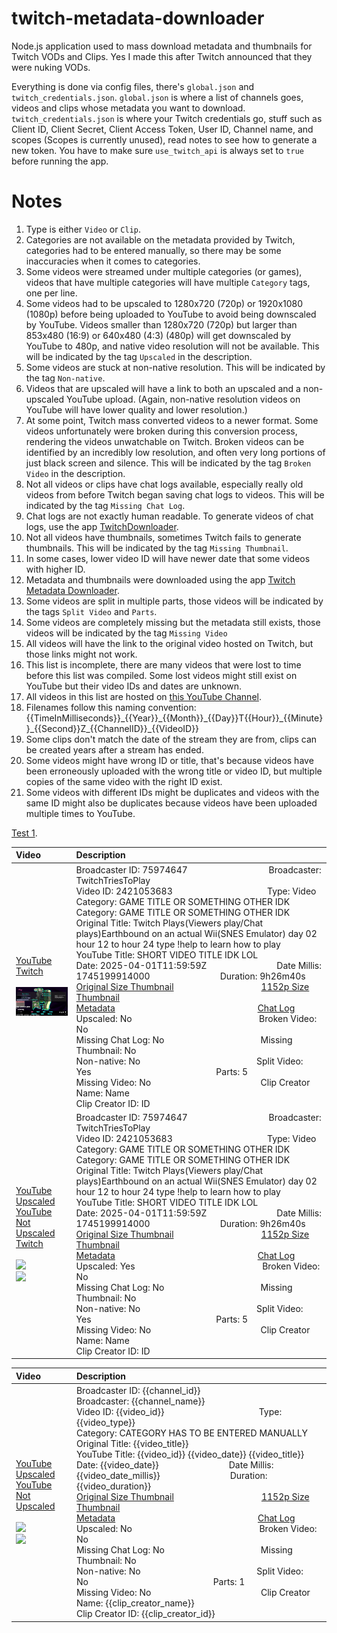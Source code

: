# twitch-metadata-downloader
Node.js application used to mass download metadata and thumbnails for Twitch VODs and Clips. Yes I made this after Twitch announced that they were nuking VODs.

Everything is done via config files, there's ``global.json`` and ``twitch_credentials.json``. ``global.json`` is where a list of channels goes, videos and clips whose metadata you want to download. ``twitch_credentials.json`` is where your Twitch credentials go, stuff such as Client ID, Client Secret, Client Access Token, User ID, Channel name, and scopes (Scopes is currently unused), read notes to see how to generate a new token. You have to make sure ``use_twitch_api`` is always set to ``true`` before running the app.

# Notes
1) Type is either ``Video`` or ``Clip``.
2) Categories are not available on the metadata provided by Twitch, categories had to be entered manually, so there may be some inaccuracies when it comes to categories.
3) Some videos were streamed under multiple categories (or games), videos that have multiple categories will have multiple ``Category`` tags, one per line.
4) Some videos had to be upscaled to 1280x720 (720p) or 1920x1080 (1080p) before being uploaded to YouTube to avoid being downscaled by YouTube. Videos smaller than 1280x720 (720p) but larger than 853x480 (16:9) or 640x480 (4:3) (480p) will get downscaled by YouTube to 480p, and native video resolution will not be available. This will be indicated by the tag ``Upscaled`` in the description.
5) Some videos are stuck at non-native resolution. This will be indicated by the tag ``Non-native``.
6) Videos that are upscaled will have a link to both an upscaled and a non-upscaled YouTube upload. (Again, non-native resolution videos on YouTube will have lower quality and lower resolution.)
7) At some point, Twitch mass converted videos to a newer format. Some videos unfortunately were broken during this conversion process, rendering the videos unwatchable on Twitch. Broken videos can be identified by an incredibly low resolution, and often very long portions of just black screen and silence. This will be indicated by the tag ``Broken Video`` in the description.
8) Not all videos or clips have chat logs available, especially really old videos from before Twitch began saving chat logs to videos. This will be indicated by the tag ``Missing Chat Log``.
9) Chat logs are not exactly human readable. To generate videos of chat logs, use the app [TwitchDownloader](https://github.com/lay295/TwitchDownloader).
10) Not all videos have thumbnails, sometimes Twitch fails to generate thumbnails. This will be indicated by the tag ``Missing Thumbnail``.
11) In some cases, lower video ID will have newer date that some videos with higher ID.
12) Metadata and thumbnails were downloaded using the app [Twitch Metadata Downloader](https://github.com/WhatAboutGaming/twitch-metadata-downloader).
13) Some videos are split in multiple parts, those videos will be indicated by the tags ``Split Video`` and ``Parts``.
14) Some videos are completely missing but the metadata still exists, those videos will be indicated by the tag ``Missing Video``
15) All videos will have the link to the original video hosted on Twitch, but those links might not work.
16) This list is incomplete, there are many videos that were lost to time before this list was compiled. Some lost videos might still exist on YouTube but their video IDs and dates are unknown.
17) All videos in this list are hosted on [this YouTube Channel](https://www.youtube.com/@ItsMeWaggle/videos).
18) Filenames follow this naming convention: {{TimeInMilliseconds}}\_{{Year}}\_{{Month}}\_{{Day}}T{{Hour}}\_{{Minute}}\_{{Second}}Z\_{{ChannelID}}\_{{VideoID}}
19) Some clips don't match the date of the stream they are from, clips can be created years after a stream has ended.
20) Some videos might have wrong ID or title, that's because videos have been erroneously uploaded with the wrong title or video ID, but multiple copies of the same video with the right ID exist.
21) Some videos with different IDs might be duplicates and videos with the same ID might also be duplicates because videos have been uploaded multiple times to YouTube.

[Test 1](docs/CONTRIBUTING.md).

|Video|Description|
|:---|:---|
|[YouTube](https://www.youtube.com/watch?v=z5ugGjQSvJo)<br>[Twitch](https://www.youtube.com/watch?v=z5ugGjQSvJo)<br><br>[<img src="././././././39127626/videos/thumbnails_1152p/2023/3/1678489206000_2023_03_10T23_00_06Z_39127626_1761452639_videos_thumbnails_1152p_thumb1761452639-2048x1152.jpg" width="200">](https://www.youtube.com/watch?v=z5ugGjQSvJo)|Broadcaster ID: 75974647          Broadcaster: TwitchTriesToPlay<br>Video ID: 2421053683             Type: Video<br>Category: GAME TITLE OR SOMETHING OTHER IDK<br>Category: GAME TITLE OR SOMETHING OTHER IDK<br>Original Title: Twitch Plays(Viewers play/Chat plays)Earthbound on an actual Wii(SNES Emulator) day 02 hour 12 to hour 24 type !help to learn how to play<br>YouTube Title: SHORT VIDEO TITLE IDK LOL<br>Date: 2025-04-01T11\:59\:59Z        Date Millis: 1745199914000        Duration: 9h26m40s<br>[Original Size Thumbnail](https://static-cdn.jtvnw.net/twitch-clips-thumbnails-prod/RudeJoyousHeronSoBayed-tDPEY_exduyTyLFQ/5195bf04-c7b6-4c7b-9bba-b527651bcacb/preview-0x0.jpg)          [1152p Size Thumbnail](https://static-cdn.jtvnw.net/twitch-clips-thumbnails-prod/RudeJoyousHeronSoBayed-tDPEY_exduyTyLFQ/5195bf04-c7b6-4c7b-9bba-b527651bcacb/preview-2048x1152.jpg)<br>[Metadata](https://www.youtube.com/watch?v=z5ugGjQSvJo)                 [Chat Log](https://www.youtube.com/watch?v=z5ugGjQSvJo)<br>Upscaled: No                Broken Video: No<br>Missing Chat Log: No           Missing Thumbnail: No<br>Non-native: No              Split Video: Yes               Parts: 5<br>Missing Video: No              Clip Creator Name: Name<br>Clip Creator ID: ID
|[YouTube Upscaled](https://www.youtube.com/watch?v=z5ugGjQSvJo)<br>[YouTube Not Upscaled](https://www.youtube.com/watch?v=z5ugGjQSvJo)<br>[Twitch](https://www.youtube.com/watch?v=z5ugGjQSvJo)<br><br>[<img src="https://static-cdn.jtvnw.net/twitch-clips-thumbnails-prod/RudeJoyousHeronSoBayed-tDPEY_exduyTyLFQ/5195bf04-c7b6-4c7b-9bba-b527651bcacb/preview-2048x1152.jpg" width="200">](https://www.youtube.com/watch?v=z5ugGjQSvJo)<br>[<img src="https://static-cdn.jtvnw.net/twitch-clips-thumbnails-prod/RudeJoyousHeronSoBayed-tDPEY_exduyTyLFQ/5195bf04-c7b6-4c7b-9bba-b527651bcacb/preview-2048x1152.jpg" width="200">](https://www.youtube.com/watch?v=z5ugGjQSvJo)|Broadcaster ID: 75974647          Broadcaster: TwitchTriesToPlay<br>Video ID: 2421053683             Type: Video<br>Category: GAME TITLE OR SOMETHING OTHER IDK<br>Category: GAME TITLE OR SOMETHING OTHER IDK<br>Original Title: Twitch Plays(Viewers play/Chat plays)Earthbound on an actual Wii(SNES Emulator) day 02 hour 12 to hour 24 type !help to learn how to play<br>YouTube Title: SHORT VIDEO TITLE IDK LOL<br>Date: 2025-04-01T11\:59\:59Z        Date Millis: 1745199914000        Duration: 9h26m40s<br>[Original Size Thumbnail](https://static-cdn.jtvnw.net/twitch-clips-thumbnails-prod/RudeJoyousHeronSoBayed-tDPEY_exduyTyLFQ/5195bf04-c7b6-4c7b-9bba-b527651bcacb/preview-0x0.jpg)          [1152p Size Thumbnail](https://static-cdn.jtvnw.net/twitch-clips-thumbnails-prod/RudeJoyousHeronSoBayed-tDPEY_exduyTyLFQ/5195bf04-c7b6-4c7b-9bba-b527651bcacb/preview-2048x1152.jpg)<br>[Metadata](https://www.youtube.com/watch?v=z5ugGjQSvJo)                 [Chat Log](https://www.youtube.com/watch?v=z5ugGjQSvJo)<br>Upscaled: Yes                Broken Video: No<br>Missing Chat Log: No           Missing Thumbnail: No<br>Non-native: No              Split Video: Yes               Parts: 5<br>Missing Video: No              Clip Creator Name: Name<br>Clip Creator ID: ID

|Video|Description|
|:---|:---|
|[YouTube Upscaled]({{ytlink_upscaled}})<br>[YouTube Not Upscaled]({{ytlink_not_upscaled}})<br><br>[<img src="{{thumb_link_1152p}}" width="{{thumb_width}}">]({{ytlink_upscaled}})<br>[<img src="{{thumb_link_1152p}}" width="{{thumb_width}}">]({{ytlink_not_upscaled}})|Broadcaster ID: {{channel_id}}          Broadcaster: {{channel_name}}<br>Video ID: {{video_id}}             Type: {{video_type}}<br>Category: CATEGORY HAS TO BE ENTERED MANUALLY<br>Original Title: {{video_title}}<br>YouTube Title: {{video_id}} {{video_date}} {{video_title}}<br>Date: {{video_date}}        Date Millis: {{video_date_millis}}        Duration: {{video_duration}}<br>[Original Size Thumbnail]({{thumb_link_orig}})          [1152p Size Thumbnail]({{thumb_link_1152p}})<br>[Metadata]({{metadata_link}})                 [Chat Log]({{chat_log_link}})<br>Upscaled: No                Broken Video: No<br>Missing Chat Log: No           Missing Thumbnail: No<br>Non-native: No              Split Video: No               Parts: 1<br>Missing Video: No              Clip Creator Name: {{clip_creator_name}}<br>Clip Creator ID: {{clip_creator_id}}
